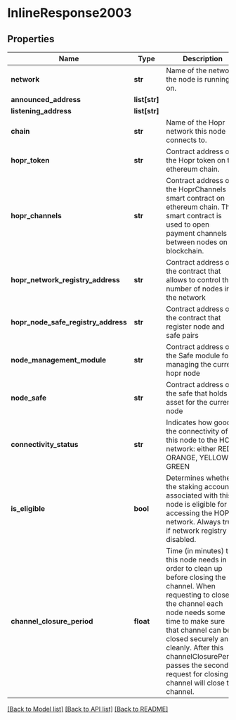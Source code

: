 # InlineResponse2003

## Properties
Name | Type | Description | Notes
------------ | ------------- | ------------- | -------------
**network** | **str** | Name of the network the node is running on. | [optional] 
**announced_address** | **list[str]** |  | [optional] 
**listening_address** | **list[str]** |  | [optional] 
**chain** | **str** | Name of the Hopr network this node connects to. | [optional] 
**hopr_token** | **str** | Contract address of the Hopr token on the ethereum chain. | [optional] 
**hopr_channels** | **str** | Contract address of the HoprChannels smart contract on ethereum chain. This smart contract is used to open payment channels between nodes on blockchain. | [optional] 
**hopr_network_registry_address** | **str** | Contract address of the contract that allows to control the number of nodes in the network | [optional] 
**hopr_node_safe_registry_address** | **str** | Contract address of the contract that register node and safe pairs | [optional] 
**node_management_module** | **str** | Contract address of the Safe module for managing the current hopr node | [optional] 
**node_safe** | **str** | Contract address of the safe that holds asset for the current node | [optional] 
**connectivity_status** | **str** | Indicates how good is the connectivity of this node to the HOPR network: either RED, ORANGE, YELLOW or GREEN | [optional] 
**is_eligible** | **bool** | Determines whether the staking account associated with this node is eligible for accessing the HOPR network. Always true if network registry is disabled. | [optional] 
**channel_closure_period** | **float** | Time (in minutes) that this node needs in order to clean up before closing the channel. When requesting to close the channel each node needs some time to make sure that channel can be closed securely and cleanly. After this channelClosurePeriod passes the second request for closing channel will close the channel. | [optional] 

[[Back to Model list]](../README.md#documentation-for-models) [[Back to API list]](../README.md#documentation-for-api-endpoints) [[Back to README]](../README.md)


